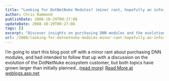 ```yaml
---
title: "Looking for DotNetNuke Modules? (minor rant, hopefully an informative post)"
author: Chris Hammond
publishDate: 2008-10-29T00:27:08
updateDate: 2008-10-29T00:27:08
tags: []
excerpt: "Discover insights on purchasing DNN modules and the evolution of the DotNetNuke ecosystem customer in this blog post at weblogs.asp.net. Explore more!"
url: /2008/looking-for-dotnetnuke-modules-minor-rant-hopefully-an-informative-post  # Use the generated URL with year
---
```

I’m going to start this blog post off with a minor rant about purchasing DNN modules, and had intended to follow that up with a discussion on the evolution of the DotNetNuke ecosystem customer, but both topics have grown larger than initially planned...(<a href="https://weblogs.asp.net/christoc/archive/2008/10/28/looking-for-dotnetnuke-modules-minor-rant-hopefully-an-informative-post.aspx">read more</a>)<img src="https://weblogs.asp.net/aggbug.aspx?PostID=6709018" width="1" height="1"> <a href="https://weblogs.asp.net/christoc/archive/2008/10/28/looking-for-dotnetnuke-modules-minor-rant-hopefully-an-informative-post.aspx">Read More at weblogs.asp.net</a>


